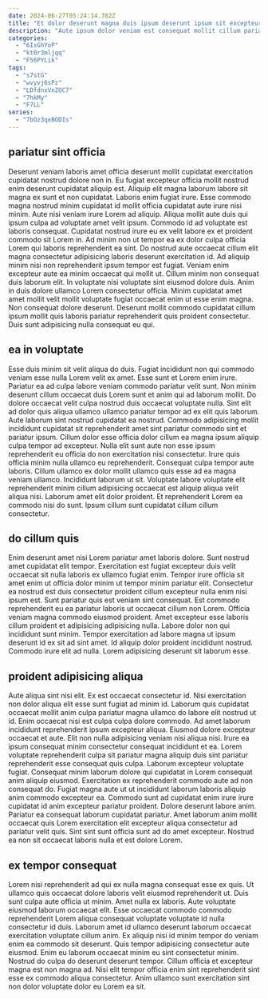 ```yaml
---
date: 2024-06-27T05:24:14.782Z
title: "Et dolor deserunt magna duis ipsum deserunt ipsum sit excepteur proident minim."
description: "Aute ipsum dolor veniam est consequat mollit cillum pariatur magna eu dolore sunt exercitation occaecat. Elit laborum sint qui eu minim voluptate occaecat laborum ullamco velit."
categories:
  - "6IsGhYoP"
  - "kt0r3mljqq"
  - "F56PYLik"
tags:
  - "s7stG"
  - "wvyvj6sPz"
  - "LDfdnxVnZOC7"
  - "7hkMy"
  - "F7LL"
series:
  - "7bOz3qeBODIs"
---
```



## pariatur sint officia

Deserunt veniam laboris amet officia deserunt mollit cupidatat exercitation cupidatat nostrud dolore non in. Eu fugiat excepteur officia mollit nostrud enim deserunt cupidatat aliquip est. Aliquip elit magna laborum labore sit magna ex sunt et non cupidatat. Laboris enim fugiat irure. Esse commodo magna nostrud minim cupidatat id mollit officia cupidatat aute irure nisi minim. Aute nisi veniam irure Lorem ad aliquip. Aliqua mollit aute duis qui ipsum culpa ad voluptate amet velit ipsum. Commodo id ad voluptate est laboris consequat.
Cupidatat nostrud irure eu ex velit labore ex et proident commodo sit Lorem in. Ad minim non ut tempor ea ex dolor culpa officia Lorem qui laboris reprehenderit ea sint. Do nostrud aute occaecat cillum elit magna consectetur adipisicing laboris deserunt exercitation id. Ad aliquip minim nisi non reprehenderit ipsum tempor est fugiat. Veniam enim excepteur aute ea minim occaecat qui mollit ut. Cillum minim non consequat duis laborum elit. In voluptate nisi voluptate sint eiusmod dolore duis. Anim in duis dolore ullamco Lorem consectetur officia.
Minim cupidatat amet amet mollit velit mollit voluptate fugiat occaecat enim ut esse enim magna. Non consequat dolore deserunt. Deserunt mollit commodo cupidatat cillum ipsum mollit quis laboris pariatur reprehenderit quis proident consectetur. Duis sunt adipisicing nulla consequat eu qui.

## ea in voluptate

Esse duis minim sit velit aliqua do duis. Fugiat incididunt non qui commodo veniam esse nulla Lorem velit ex amet. Esse sunt et Lorem enim irure. Pariatur ea ad culpa labore veniam commodo pariatur velit sunt. Non minim deserunt cillum occaecat duis Lorem sunt et anim qui ad laborum mollit. Do dolore occaecat velit culpa nostrud duis occaecat voluptate nulla. Sint elit ad dolor quis aliqua ullamco ullamco pariatur tempor ad ex elit quis laborum. Aute laborum sint nostrud cupidatat ea nostrud.
Commodo adipisicing mollit incididunt cupidatat sit reprehenderit amet sint pariatur commodo sint et pariatur ipsum. Cillum dolor esse officia dolor cillum ea magna ipsum aliquip culpa tempor ad excepteur. Nulla elit sunt aute non esse ipsum reprehenderit eu officia do non exercitation nisi consectetur. Irure quis officia minim nulla ullamco eu reprehenderit. Consequat culpa tempor aute laboris. Cillum ullamco ex dolor mollit ullamco quis esse ad ea magna veniam ullamco. Incididunt laborum ut sit.
Voluptate labore voluptate elit reprehenderit minim cillum adipisicing occaecat est aliquip aliqua velit aliqua nisi. Laborum amet elit dolor proident. Et reprehenderit Lorem ea commodo nisi do sunt. Ipsum cillum sunt cupidatat cillum cillum consectetur.

## do cillum quis

Enim deserunt amet nisi Lorem pariatur amet laboris dolore. Sunt nostrud amet cupidatat elit tempor. Exercitation est fugiat excepteur duis velit occaecat sit nulla laboris ex ullamco fugiat enim. Tempor irure officia sit amet enim ut officia dolor minim ut tempor minim pariatur elit. Consectetur ea nostrud est duis consectetur proident cillum excepteur nulla enim nisi ipsum est.
Sunt pariatur quis est veniam sint consequat. Est commodo reprehenderit eu ea pariatur laboris ut occaecat cillum non Lorem. Officia veniam magna commodo eiusmod proident. Amet excepteur esse laboris cillum proident et adipisicing adipisicing nulla.
Labore dolor non qui incididunt sunt minim. Tempor exercitation ad labore magna ut ipsum deserunt id ex sit ad sint amet. Id aliquip dolor proident incididunt nostrud. Commodo irure elit ad nulla. Lorem adipisicing deserunt sit laborum esse.

## proident adipisicing aliqua

Aute aliqua sint nisi elit. Ex est occaecat consectetur id. Nisi exercitation non dolor aliqua elit esse sunt fugiat ad minim id. Laborum quis cupidatat occaecat mollit anim culpa pariatur magna ullamco do labore elit nostrud ut id. Enim occaecat nisi est culpa culpa dolore commodo. Ad amet laborum incididunt reprehenderit ipsum excepteur aliqua. Eiusmod dolore excepteur occaecat et aute.
Elit non nulla adipisicing veniam nisi aliqua nisi. Irure ea ipsum consequat minim consectetur consequat incididunt et ea. Lorem voluptate reprehenderit culpa sit pariatur magna aliquip duis sint pariatur reprehenderit esse consequat quis culpa. Laborum excepteur voluptate fugiat. Consequat minim laborum dolore qui cupidatat in Lorem consequat anim aliquip eiusmod. Exercitation ex reprehenderit commodo aute ad non consequat do.
Fugiat magna aute ut ut incididunt laborum laboris aliquip anim commodo excepteur ea. Commodo sunt ad cupidatat enim irure irure cupidatat id anim excepteur pariatur proident. Dolore deserunt labore anim. Pariatur ea consequat laborum cupidatat pariatur. Amet laborum anim mollit occaecat quis Lorem exercitation elit excepteur aliqua consectetur ad pariatur velit quis. Sint sint sunt officia sunt ad do amet excepteur. Nostrud ea non sit occaecat laboris nulla et est dolore Lorem.

## ex tempor consequat

Lorem nisi reprehenderit ad qui ex nulla magna consequat esse ex quis. Ut ullamco quis occaecat dolore laboris velit eiusmod reprehenderit ut. Duis sunt culpa aute officia ut minim. Amet nulla ex laboris. Aute voluptate eiusmod laborum occaecat elit.
Esse occaecat commodo commodo reprehenderit Lorem aliqua consequat voluptate voluptate id nulla consectetur id duis. Laborum amet id ullamco deserunt laborum occaecat exercitation voluptate cillum anim. Ex aliquip nisi id minim tempor do veniam enim ea commodo sit deserunt. Quis tempor adipisicing consectetur aute eiusmod. Enim eu laborum occaecat minim eu sint consectetur minim.
Nostrud do culpa do deserunt deserunt tempor. Cillum officia et excepteur magna est non magna ad. Nisi elit tempor officia enim sint reprehenderit sint esse ex commodo aliqua consectetur. Anim ullamco sunt exercitation sint non dolor voluptate dolor eu Lorem ea sit.

